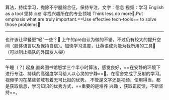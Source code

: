 算法，持续学习，抛除不宁腿综合征，保持专注，文字：信息 视频：学习
English as a tool 坚持 `自信` 寻找兴趣所在的专业领域
Think less,do more💪.Put emphasis what are truly important.==Use effective tech-tools== to solve those problems🤖
*********
也许该让早餐更“轻”一些？🥛
上午的pre自认为做的不错，不过仍有较大的提升空间（肢体语言以及保持自信）。加快学习进度，让英语成为能为我所用的工具🧰（可以制止插队的外国友人😹）
*************
午睡（？) 起身,直奔图书馆怒学三个半小时算法，感觉良好，==在安静的环境下进行专注、持续的高强度学习给人以心灵的宁静==🤎。在宿舍完成了反射的学习。视频学习在某些领域有着无可比拟的优势。
不管是文字还是视频，使用得当，都是获取信息，学习知识的优秀方式，==重要的是培养 兴趣 ，获取正反馈，不断坚持==。